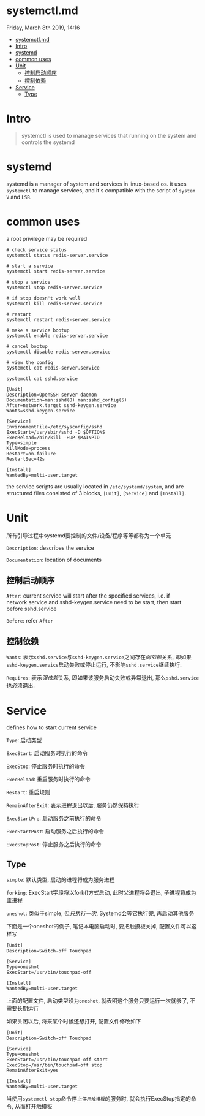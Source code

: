 # systemctl.md
Friday, March 8th 2019, 14:16

<!-- @import "[TOC]" {cmd="toc" depthFrom=1 depthTo=6 orderedList=false} -->
<!-- code_chunk_output -->

* [systemctl.md](#systemctlmd)
* [Intro](#intro)
* [systemd](#systemd)
* [common uses](#common-uses)
* [Unit](#unit)
	* [控制启动顺序](#控制启动顺序)
	* [控制依赖](#控制依赖)
* [Service](#service)
	* [Type](#type)

<!-- /code_chunk_output -->

# Intro

> systemctl is used to manage services that running on the system and controls the systemd

# systemd

systemd is a manager of system and services in linux-based os. it uses `systemctl` to manage services, and it's compatible with the script of `system V` and `LSB`.

# common uses

a root privilege may be required

```shell
# check service status
systemctl status redis-server.service

# start a service
systemctl start redis-server.service

# stop a service
systemctl stop redis-server.service

# if stop doesn't work well
systemctl kill redis-server.service

# restart
systemctl restart redis-server.service

# make a service bootup
systemctl enable redis-server.service

# cancel bootup
systemctl disable redis-server.service

# view the config
systemctl cat redis-server.service
```

```
systemctl cat sshd.service

[Unit]
Description=OpenSSH server daemon
Documentation=man:sshd(8) man:sshd_config(5)
After=network.target sshd-keygen.service
Wants=sshd-keygen.service

[Service]
EnvironmentFile=/etc/sysconfig/sshd
ExecStart=/usr/sbin/sshd -D $OPTIONS
ExecReload=/bin/kill -HUP $MAINPID
Type=simple
KillMode=process
Restart=on-failure
RestartSec=42s

[Install]
WantedBy=multi-user.target
```

the service scripts are usually located in `/etc/systemd/system`, and are structured files consisted of 3 blocks, `[Unit]`, `[Service]` and `[Install]`.

# Unit

所有引导过程中systemd要控制的文件/设备/程序等等都称为一个单元

`Description`: describes the service

`Documentation`: location of documents

## 控制启动顺序

`After`: current service will start after the specified services, i.e. if network.service and sshd-keygen.service need to be start, then start before sshd.service

`Before`: refer `After`

## 控制依赖

`Wants`: 表示`sshd.service`与`sshd-keygen.service`之间存在*弱依赖*关系, 即如果`sshd-keygen.service`启动失败或停止运行, 不影响`sshd.service`继续执行.

`Requires`: 表示*强依赖*关系, 即如果该服务启动失败或异常退出, 那么`sshd.service`也必须退出.

# Service

defines how to start current service

`Type`: 启动类型

`ExecStart`: 启动服务时执行的命令

`ExecStop`: 停止服务时执行的命令

`ExecReload`: 重启服务时执行的命令

`Restart`: 重启规则

`RemainAfterExit`: 表示进程退出以后, 服务仍然保持执行

`ExecStartPre`: 启动服务之前执行的命令

`ExecStartPost`: 启动服务之后执行的命令

`ExecStopPost`: 停止服务之后执行的命令

## Type

`simple`: 默认类型, 启动的进程将成为服务进程

`forking`: ExecStart字段将以fork()方式启动, 此时父进程将会退出, 子进程将成为主进程

`oneshot`: 类似于simple, 但*只执行一次*, Systemd会等它执行完, 再启动其他服务

下面是一个oneshot的例子, 笔记本电脑启动时, 要把触摸板关掉, 配置文件可以这样写

```
[Unit]
Description=Switch-off Touchpad

[Service]
Type=oneshot
ExecStart=/usr/bin/touchpad-off

[Install]
WantedBy=multi-user.target
```

上面的配置文件, 启动类型设为`oneshot`, 就表明这个服务只要运行一次就够了, 不需要长期运行

如果关闭以后, 将来某个时候还想打开, 配置文件修改如下

```
[Unit]
Description=Switch-off Touchpad

[Service]
Type=oneshot
ExecStart=/usr/bin/touchpad-off start
ExecStop=/usr/bin/touchpad-off stop
RemainAfterExit=yes

[Install]
WantedBy=multi-user.target
```

当使用`systemctl stop`命令停止`停用触摸板`的服务时, 就会执行ExecStop指定的命令, 从而打开触摸板
